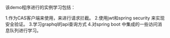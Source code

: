 该demo程序进行的实例学习包括：

1.作为CAS客户端来使用，来进行请求拦截。
2.使用jwt和spring security 来实现安全验证。
3.学习graphql的api查询方式
4.对spring boot 中集成的一些访问消息队列进行学习。


